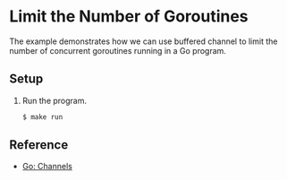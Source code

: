# Limit the Number of Goroutines

The example demonstrates how we can use buffered channel to limit the number of concurrent goroutines running in a Go program.

## Setup

1. Run the program.

   ```bash
   $ make run
   ```

## Reference

* [Go: Channels](https://golang.org/doc/effective_go.html#channels)
